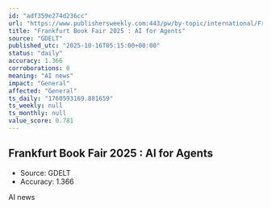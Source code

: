 ```yaml
---
id: "adf359e274d236cc"
url: "https://www.publishersweekly.com:443/pw/by-topic/international/Frankfurt-Book-Fair/article/98858-frankfurt-book-fair-2025-ai-for-agents.html"
title: "Frankfurt Book Fair 2025 : AI for Agents"
source: "GDELT"
published_utc: "2025-10-16T05:15:00+00:00"
status: "daily"
accuracy: 1.366
corroborations: 0
meaning: "AI news"
impact: "General"
affected: "General"
ts_daily: "1760593169.881659"
ts_weekly: null
ts_monthly: null
value_score: 0.781
---
```

## Frankfurt Book Fair 2025 : AI for Agents

- Source: GDELT
- Accuracy: 1.366

AI news
